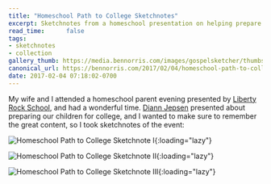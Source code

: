 ```yaml
---
title: "Homeschool Path to College Sketchnotes"
excerpt: Sketchnotes from a homeschool presentation on helping prepare children in high school for college
read_time:      false
tags:
- sketchnotes
- collection
gallery_thumb: https://media.bennorris.com/images/gospelsketcher/thumbs/homeschool-path-to-college-sketchnote-i.jpg
canonical_url: https://bennorris.com/2017/02/04/homeschool-path-to-college-sketchnotes
date: 2017-02-04 07:18:02-0700
---
```



My wife and I attended a homeschool parent evening presented by [Liberty Rock School](https://www.libertyrockschool.org/), and had a wonderful time. [Diann Jepsen](https://familyeducationcoach.com) presented about preparing our children for college, and I wanted to make sure to remember the great content, so I took sketchnotes of the event:

![Homeschool Path to College Sketchnote I](https://media.bennorris.com/images/gospelsketcher/homeschool-college-2017/homeschool-path-to-college-sketchnote-i.jpg){:loading="lazy"}

![Homeschool Path to College Sketchnote II](https://media.bennorris.com/images/gospelsketcher/homeschool-college-2017/homeschool-path-to-college-sketchnote-ii.jpg){:loading="lazy"}

![Homeschool Path to College Sketchnote III](https://media.bennorris.com/images/gospelsketcher/homeschool-college-2017/homeschool-path-to-college-sketchnote-iii.jpg){:loading="lazy"}
